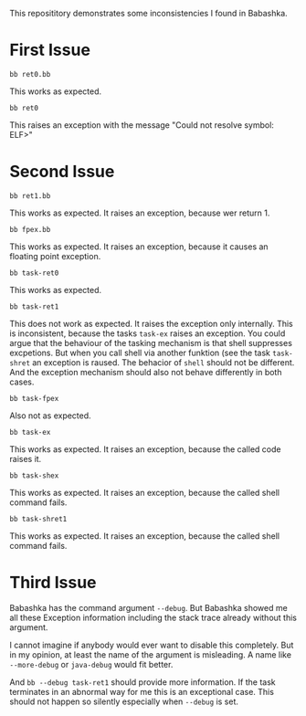 This reposititory demonstrates some inconsistencies I found in Babashka.

# First Issue

````bb ret0.bb````

This works as expected.

````bb ret0````

This raises an exception with the message "Could not resolve symbol: ELF>"

# Second Issue

````bb ret1.bb````

This works as expected. It raises an exception, because wer return 1.

````bb fpex.bb````

This works as expected. It raises an exception, because it causes an floating point exception.

````bb task-ret0````

This works as expected.

````bb task-ret1````

This does not work as expected. It raises the exception only internally.
This is inconsistent, because the tasks `task-ex` raises an exception.
You could argue that the behaviour of the tasking mechanism is that shell
suppresses excpetions. But when you call shell via another funktion (see
the task `task-shret` an exception is raused. The behacior of `shell` should
not be different. And the exception mechanism should also not behave
differently in both cases.

````bb task-fpex````

Also not as expected.

````bb task-ex````

This works as expected. It raises an exception, because the called code raises it.

````bb task-shex````

This works as expected. It raises an exception, because the called shell command fails.

````bb task-shret1````

This works as expected. It raises an exception, because the called shell command fails.



# Third Issue

Babashka has the command argument `--debug`. But Babashka showed me all these
Exception information including the stack trace already without this argument.

I cannot imagine if anybody would ever want to disable this completely. But
in my opinion, at least the name of the argument is misleading. A name like
`--more-debug` or `java-debug` would fit better.

And `bb --debug task-ret1` should provide more information. If the task
terminates in an abnormal way for me this is an exceptional case. This should
not happen so silently especially when `--debug` is set.
